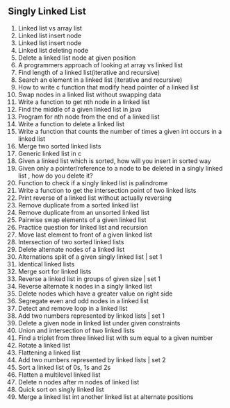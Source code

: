 ## Singly Linked List

01. Linked list vs array list
02. Linked list insert node
03. Linked list insert node
04. Linked list deleting node
05. Delete a linked list node at given position
06. A programmers approach of looking at array vs linked list
07. Find length of a linked list(iterative and recursive)
08. Search an element in a linked list (iterative and recursive)
09. How to write c function that modify head pointer of a linked list
10. Swap nodes in a linked list without swapping data
11. Write a function to get nth node in a linked list
12. Find the middle of a given linked list in java
13. Program for nth node from the end of a linked list
14. Write a function to delete a linked list
15. Write a function that counts the number of times a given int occurs in a linked list
16. Merge two sorted linked lists
17. Generic linked list in c
18. Given a linked list which is sorted, how will you insert in sorted way
19. Given only a pointer/reference to a node to be deleted in a singly linked list , how do you delete it?
20. Function to check if a singly linked list is palindrome
21. Write a function to get the intersection point of two linked lists
22. Print reverse of a linked list without actually reversing
23. Remove duplicate from a sorted linked list
24. Remove duplicate from an unsorted linked list
25. Pairwise swap elements of a given linked list
26. Practice question for linked list and recursion
27. Move last element to front of a given linked list
28. Intersection of two sorted linked lists
29. Delete alternate nodes of a linked list
30. Alternations split of a given singly linked list | set 1
31. Identical linked lists
32. Merge sort for linked lists
33. Reverse a linked list in groups of given size | set 1
34. Reverse alternate k nodes in a singly linked list
35. Delete nodes which have a greater value on right side
36. Segregate even and odd nodes in a linked list
38. Detect and remove loop in a linked list
39. Add two numbers represented by linked lists | set 1
40. Delete a given node in linked list under given constraints
41. Union and intersection of two linked lists
42. Find a triplet from three linked list with sum equal to a given number
43. Rotate a linked list
44. Flattening a linked list
45. Add two numbers represented by linked lists | set 2
46. Sort a linked list of 0s, 1s and 2s
47. Flatten a multilevel linked list
48. Delete n nodes after m nodes of linked list
49. Quick sort on singly linked list
50. Merge a linked list int another linked list at alternate positions